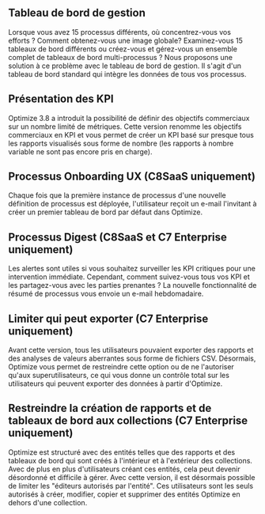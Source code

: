 ## Tableau de bord de gestion

Lorsque vous avez 15 processus différents, où concentrez-vous vos efforts ? Comment obtenez-vous une image globale? Examinez-vous 15 tableaux de bord différents ou créez-vous et gérez-vous un ensemble complet de tableaux de bord multi-processus ?
Nous proposons une solution à ce problème avec le tableau de bord de gestion. Il s'agit d'un tableau de bord standard qui intègre les données de tous vos processus.

## Présentation des KPI

Optimize 3.8 a introduit la possibilité de définir des objectifs commerciaux sur un nombre limité de métriques. Cette version renomme les objectifs commerciaux en KPI et vous permet de créer un KPI basé sur presque tous les rapports visualisés sous forme de nombre (les rapports à nombre variable ne sont pas encore pris en charge).

## Processus Onboarding UX (C8SaaS uniquement)

Chaque fois que la première instance de processus d'une nouvelle définition de processus est déployée, l'utilisateur reçoit un e-mail l'invitant à créer un premier tableau de bord par défaut dans Optimize.

## Processus Digest (C8SaaS et C7 Enterprise uniquement)

Les alertes sont utiles si vous souhaitez surveiller les KPI critiques pour une intervention immédiate. Cependant, comment suivez-vous tous vos KPI et les partagez-vous avec les parties prenantes ? La nouvelle fonctionnalité de résumé de processus vous envoie un e-mail hebdomadaire.

## Limiter qui peut exporter (C7 Enterprise uniquement)

Avant cette version, tous les utilisateurs pouvaient exporter des rapports et des analyses de valeurs aberrantes sous forme de fichiers CSV. Désormais, Optimize vous permet de restreindre cette option ou de ne l'autoriser qu'aux superutilisateurs, ce qui vous donne un contrôle total sur les utilisateurs qui peuvent exporter des données à partir d'Optimize.

## Restreindre la création de rapports et de tableaux de bord aux collections (C7 Enterprise uniquement)

Optimize est structuré avec des entités telles que des rapports et des tableaux de bord qui sont créés à l'intérieur et à l'extérieur des collections. Avec de plus en plus d'utilisateurs créant ces entités, cela peut devenir désordonné et difficile à gérer. Avec cette version, il est désormais possible de limiter les "éditeurs autorisés par l'entité". Ces utilisateurs sont les seuls autorisés à créer, modifier, copier et supprimer des entités Optimize en dehors d'une collection.